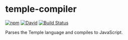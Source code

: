 # temple-compiler

[![npm](https://img.shields.io/npm/v/temple-compiler.svg)](https://www.npmjs.com/package/temple-compiler) [![David](https://img.shields.io/david/tyler-johnson/temple-compiler.svg)](https://david-dm.org/tyler-johnson/temple-compiler) [![Build Status](https://travis-ci.org/tyler-johnson/temple-compiler.svg?branch=master)](https://travis-ci.org/tyler-johnson/temple-compiler) 

Parses the Temple language and compiles to JavaScript.
